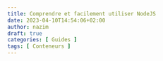 ```yaml
---
title: Comprendre et facilement utiliser NodeJS
date: 2023-04-10T14:54:06+02:00
author: nazim
draft: true
categories: [ Guides ]
tags: [ Conteneurs ]
---
```

